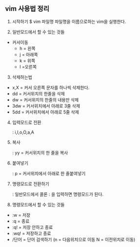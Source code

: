 ## vim 사용법 정리

1. 시작하기
$ vim 파일명
파일명을 이름으로하는 vim을 실행한다.

2. 일반모드에서 할 수 있는 것들
- 커서이동
  * h = 왼쪽
  * j = 아래쪽
  * k = 위쪽
  * l =오른쪽

3. 삭제하는법
* x,X = 커서 오른쪽 문자를 하나씩 삭제한다.
* dd = 커서위치의 한줄을 삭제
* dw = 커서위치의 한줄의 내용만 삭제
* 3dw = 커서위치에서 아래로 3줄 삭제
* 5dd = 커서위치에서 아래로 5줄 삭제

4. 입력모드로 전환  

     : i,I,o,O,a,A

5. 복사  

     : yy = 커서위치의 한 줄을 복사

6. 붙여넣기  

     : p = 커서위치에서 아래로 한 줄붙여넣기

7. 명령모드로 전환하기  

     : 일반모드에서 콜론 : 을 입력하면 명령모드가 된다.

8. 명령모드에서 할 수 있는 것들

- :w = 저장
- :q = 종료
- :q! = 저장 안하고 종료
- :wq! = 저장하고 종료
- /단어 = 단어 검색하기 (n = 다음위치으로 이동 N = 이전위치로 이동)
